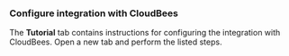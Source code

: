 ### Configure integration with CloudBees

The **Tutorial** tab contains instructions for configuring the integration with CloudBees. Open a new tab and perform the listed steps.
